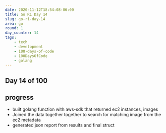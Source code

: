 ```yaml
---
date: 2020-11-12T18:54:08-06:00
title: Go R1 Day 14
slug: go-r1-day-14
area: go
round: 1
day_counter: 14
tags:
    - tech
    - development
    - 100-days-of-code
    - 100DaysOfCode
    - golang
---
```


## Day 14 of 100

## progress

- built golang function with aws-sdk that returned ec2 instances, images
- Joined the data together together to search for matching image from the ec2 metadata
- generated json report from results and final struct
